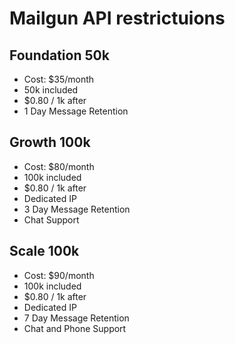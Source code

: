 # Mailgun API restrictuions

## Foundation 50k

-   Cost: \$35/month
-   50k included
-   \$0.80 / 1k after
-   1 Day Message Retention

## Growth 100k

-   Cost: \$80/month
-   100k included
-   \$0.80 / 1k after
-   Dedicated IP
-   3 Day Message Retention
-   Chat Support

## Scale 100k

-   Cost: \$90/month
-   100k included
-   \$0.80 / 1k after
-   Dedicated IP
-   7 Day Message Retention
-   Chat and Phone Support
